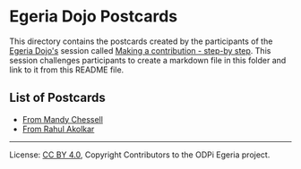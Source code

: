 <!-- SPDX-License-Identifier: CC-BY-4.0 -->
<!-- Copyright Contributors to the ODPi Egeria project 2020. -->

# Egeria Dojo Postcards

This directory contains the postcards created by the participants of the
[Egeria Dojo's](../egeria-dojo) session called
[Making a contribution - step-by step](../egeria-dojo/egeria-dojo-day-2-3-contribution-to-egeria.md).
This session challenges participants to create a markdown file in this folder and link to it from this
README file.

## List of Postcards

* [From Mandy Chessell](From-Mandy-Chessell.md)
* [From Rahul Akolkar](From-Rahul-Akolkar.md)

----
License: [CC BY 4.0](https://creativecommons.org/licenses/by/4.0/),
Copyright Contributors to the ODPi Egeria project.
